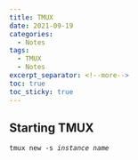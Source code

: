 ```yaml
---
title: TMUX
date: 2021-09-19
categories:
  - Notes
tags:
  - TMUX
  - Notes
excerpt_separator: <!--more-->
toc: true
toc_sticky: true
---
```


<h2 id="starting-tmux">Starting TMUX</h2>

<code>tmux new -s <i>instance name</i></code>